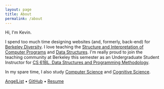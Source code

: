 ```yaml
---
layout: page
title: About
permalink: /about
---
```


Hi, I'm Kevin.

I spend too much time designing websites (and, formerly, back-end) for [Berkeley Diversity](http://diversity.berkeley.edu). I love teaching the [Structure and Interpretation of Computer Programs](http://cs61a.org) and [Data Structures](http://cs61b.ug). I'm really proud to join the teaching community at Berkeley this semester as an Undergraduate Student Instructor for [CS 61BL, Data Structures and Programming Methodology](http://cs61bl.org).

In my spare time, I also study [Computer Science](http://eecs.berkeley.edu/csugrad/) and [Cognitive Science](http://cogsci.berkeley.edu/).

[AngelList](https://angel.co/kevinlin1) &bull; [GitHub](https://github.com/kevinlin1) &bull; [Resume](/resume)
